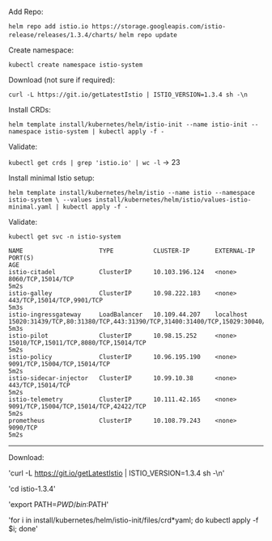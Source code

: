 Add Repo:

`helm repo add istio.io https://storage.googleapis.com/istio-release/releases/1.3.4/charts/`
`helm repo update`

Create namespace:

`kubectl create namespace istio-system`

Download (not sure if required):

`curl -L https://git.io/getLatestIstio | ISTIO_VERSION=1.3.4 sh -\n`

Install CRDs:

`helm template install/kubernetes/helm/istio-init --name istio-init --namespace istio-system | kubectl apply -f -`

Validate:

`kubectl get crds | grep 'istio.io' | wc -l` -> 23

Install minimal Istio setup:

`helm template install/kubernetes/helm/istio --name istio --namespace istio-system \
    --values install/kubernetes/helm/istio/values-istio-minimal.yaml | kubectl apply -f -`

Validate:

```
kubectl get svc -n istio-system

NAME                     TYPE           CLUSTER-IP       EXTERNAL-IP   PORT(S)                                                                                                                                      AGE
istio-citadel            ClusterIP      10.103.196.124   <none>        8060/TCP,15014/TCP                                                                                                                           5m2s
istio-galley             ClusterIP      10.98.222.183    <none>        443/TCP,15014/TCP,9901/TCP                                                                                                                   5m3s
istio-ingressgateway     LoadBalancer   10.109.44.207    localhost     15020:31439/TCP,80:31380/TCP,443:31390/TCP,31400:31400/TCP,15029:30040/TCP,15030:31193/TCP,15031:31194/TCP,15032:31458/TCP,15443:30839/TCP   5m3s
istio-pilot              ClusterIP      10.98.15.252     <none>        15010/TCP,15011/TCP,8080/TCP,15014/TCP                                                                                                       5m2s
istio-policy             ClusterIP      10.96.195.190    <none>        9091/TCP,15004/TCP,15014/TCP                                                                                                                 5m2s
istio-sidecar-injector   ClusterIP      10.99.10.38      <none>        443/TCP,15014/TCP                                                                                                                            5m2s
istio-telemetry          ClusterIP      10.111.42.165    <none>        9091/TCP,15004/TCP,15014/TCP,42422/TCP                                                                                                       5m2s
prometheus               ClusterIP      10.108.79.243    <none>        9090/TCP                                                                                                                                     5m2s
```


---

Download:

'curl -L https://git.io/getLatestIstio | ISTIO_VERSION=1.3.4 sh -\n'

'cd istio-1.3.4'

'export PATH=$PWD/bin:$PATH'

'for i in install/kubernetes/helm/istio-init/files/crd*yaml; do kubectl apply -f $i; done'





